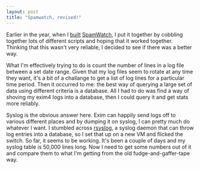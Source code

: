 ```yaml
---
layout: post
title: "Spamwatch, revised!"
---
```

Earlier in the year, when I [built][1] [SpamWatch][2], I put it together by
cobbling together lots of different scripts and hoping that it worked
together. Thinking that this wasn't very reliable, I decided to see if there
was a better way.

What I'm effectively trying to do is count the number of lines in a log file
between a set date range. Given that my log files seem to rotate at any time
they want, it's a bit of a challange to get a list of log lines for a
particular time period. Then it occurred to me: the best way of querying a
large set of data using different criteria is a database. All I had to do was
find a way of shoving my exim4 logs into a database, then I could query it and
get stats more reliably.

Syslog is the obvious answer here. Exim can happily send logs off to various
different places and by dumping it on syslog, I can pretty much do whatever I
want. I stumbled across [rsyslog][3], a syslog daemon that can throw log
entries into a database, so I set that up on a new VM and flicked the switch.
So far, it seems to be working. It's been a couple of days and my syslog table
is 50,000 lines long. Now I need to get some numbers out of it and compare
them to what I'm getting from the old fudge-and-gaffer-tape way.

   [1]: http://www.growse.com/news/comments/introducing-spamwatch/

   [2]: http://www.growse.com/projects/spamwatch/

   [3]: http://www.rsyslog.com/

